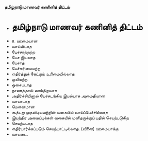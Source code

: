 **தமிழ்நாடு மாணவர் கணினித் திட்டம்**
- # தமிழ்நாடு மாணவர் கணினித் திட்டம்
- a. ஊமையான
- வாய்விடாத
- பேச்சாற்றற்ற
- பேச இயலாத
- பேசாத
- பேச்சுரிமையற்ற
- எதிர்த்துக் கேட்கும் உரிமையில்லாத
- ஒலியற்ற
- ஓசைபடாத
- நாணத்தால் வாய்திறவாக
- அதிர்ச்சியினால் பேச்சடங்கிய இயல்பாக அமைதியான
- வாயாடாத
- மௌனமான
- கூத்டது முதலிடியவற்றின்  வகையில் வாய்ப்பேச்சில்லாத
- இயந்திர அமைப்புக்கள் வகையில் மனிதருக்குப் பதில் செயற்படுகிற
- செயற்படாத
- எதிர்பார்க்கப்படும் செயற்பாட்டில்லாத. (வினை) ஊமையாக்கு
- வாயடை.

